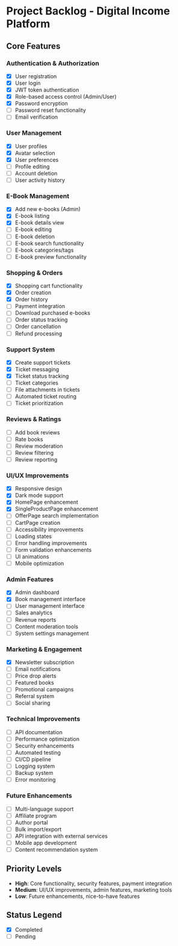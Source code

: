 # Project Backlog - Digital Income Platform

## Core Features

### Authentication & Authorization
- [x] User registration
- [x] User login
- [x] JWT token authentication
- [x] Role-based access control (Admin/User)
- [x] Password encryption
- [ ] Password reset functionality
- [ ] Email verification

### User Management
- [x] User profiles
- [x] Avatar selection
- [x] User preferences
- [ ] Profile editing
- [ ] Account deletion
- [ ] User activity history

### E-Book Management
- [x] Add new e-books (Admin)
- [x] E-book listing
- [x] E-book details view
- [ ] E-book editing
- [ ] E-book deletion
- [ ] E-book search functionality
- [ ] E-book categories/tags
- [ ] E-book preview functionality

### Shopping & Orders
- [x] Shopping cart functionality
- [x] Order creation
- [x] Order history
- [ ] Payment integration
- [ ] Download purchased e-books
- [ ] Order status tracking
- [ ] Order cancellation
- [ ] Refund processing

### Support System
- [x] Create support tickets
- [x] Ticket messaging
- [x] Ticket status tracking
- [ ] Ticket categories
- [ ] File attachments in tickets
- [ ] Automated ticket routing
- [ ] Ticket prioritization

### Reviews & Ratings
- [ ] Add book reviews
- [ ] Rate books
- [ ] Review moderation
- [ ] Review filtering
- [ ] Review reporting

### UI/UX Improvements
- [x] Responsive design
- [x] Dark mode support
- [x] HomePage enhancement
- [x] SingleProductPage enhancement
- [ ] OfferPage search implementation
- [ ] CartPage creation
- [ ] Accessibility improvements
- [ ] Loading states
- [ ] Error handling improvements
- [ ] Form validation enhancements
- [ ] UI animations
- [ ] Mobile optimization

### Admin Features
- [x] Admin dashboard
- [x] Book management interface
- [ ] User management interface
- [ ] Sales analytics
- [ ] Revenue reports
- [ ] Content moderation tools
- [ ] System settings management

### Marketing & Engagement
- [x] Newsletter subscription
- [ ] Email notifications
- [ ] Price drop alerts
- [ ] Featured books
- [ ] Promotional campaigns
- [ ] Referral system
- [ ] Social sharing

### Technical Improvements
- [ ] API documentation
- [ ] Performance optimization
- [ ] Security enhancements
- [ ] Automated testing
- [ ] CI/CD pipeline
- [ ] Logging system
- [ ] Backup system
- [ ] Error monitoring

### Future Enhancements
- [ ] Multi-language support
- [ ] Affiliate program
- [ ] Author portal
- [ ] Bulk import/export
- [ ] API integration with external services
- [ ] Mobile app development
- [ ] Content recommendation system

## Priority Levels
- **High**: Core functionality, security features, payment integration
- **Medium**: UI/UX improvements, admin features, marketing tools
- **Low**: Future enhancements, nice-to-have features

## Status Legend
- [x] Completed
- [ ] Pending 
